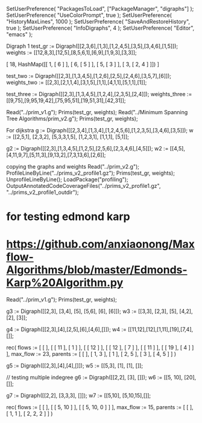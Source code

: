 SetUserPreference( "PackagesToLoad", ["PackageManager", "digraphs"] );
SetUserPreference( "UseColorPrompt", true );
SetUserPreference( "HistoryMaxLines", 1000 );
SetUserPreference( "SaveAndRestoreHistory", true );
SetUserPreference( "InfoDigraphs", 4 );
SetUserPreference( "Editor", "emacs" );

Digraph 1
test_gr := Digraph([[2,3,6],[1,3],[1,2,4,5],[3,5],[3,4,6],[1,5]]); 
weights := [[12,8,3],[12,5],[8,5,6,1],[6,9],[1,9,3],[3,3]];  

[ 18, HashMap([[ 1, [ 6 ] ], [ 6, [ 5 ] ], [ 5, [ 3 ] ], [ 3, [ 2, 4 ] ]]) ]



test_two := Digraph([[2,3],[1,3,4,5],[1,2,6],[2,5],[2,4,6],[3,5,7],[6]]);
weights_two := [[2,3],[2,1,1,4],[3,1,5],[1,1],[4,1,1],[5,1,1],[1]]; 


test_three := Digraph([[2,3],[1,3,4,5],[1,2,4],[2,3,5],[2,4]]);
weights_three := [[9,75],[9,95,19,42],[75,95,51],[19,51,31],[42,31]];


Read("../prim_v1.g"); Prims(test_gr, weights); 
Read("../Minimum Spanning Tree Algorithms/prim_v2.g"); Prims(test_gr, weights); 




For dijkstra
g := Digraph([[2,3,4],[1,3,4],[1,2,4,5,6],[1,2,3,5],[3,4,6],[3,5]]);
w := [[2,5,1], [2,3,2], [5,3,3,1,5], [1,2,3,1], [1,1,1], [5,1]];

<!-- https://www.scaler.com/topics/data-structures/dijkstra-algorithm/ -->
g2 := Digraph([[2,3],[1,3,4,5],[1,2,5],[2,5,6],[2,3,4,6],[4,5]]);
w2 := [[4,5],[4,11,9,7],[5,11,3],[9,13,2],[7,3,13,6],[2,6]]; 

<!-- expect 
rec( distances := [ 0, 4, 5, 13, 8, 14 ], edges := [ -1, 1, 2, 3, 3, 4 ], parents := [ -1, 1, 1, 2, 3, 5 ] ) -->

copying the graphs and weights
Read("../prim_v2.g");
ProfileLineByLine("../prims_v2_profile1.gz"); Prims(test_gr, weights); UnprofileLineByLine();
LoadPackage("profiling");
OutputAnnotatedCodeCoverageFiles("../prims_v2_profile1.gz", "../prims_v2_profile1_outdir");



# for testing edmond karp 
# https://github.com/anxiaonong/Maxflow-Algorithms/blob/master/Edmonds-Karp%20Algorithm.py

<!-- https://github.com/anxiaonong/Maxflow-Algorithms -->

Read("../prim_v1.g"); Prims(test_gr, weights); 

g3 := Digraph([[2,3], [3,4], [5], [5,6], [6], [6]]);
w3 := [[3,3], [2,3], [5], [4,2], [2], [3]];


g4 := Digraph([[2,3],[4],[2,5],[6],[4,6],[]]);
w4 := [[11,12],[12],[1,11],[19],[7,4],[]];

rec( flows := [ [  ], [ [ 11 ], [ 1 ] ], [ [ 12 ] ], [ [ 12 ], [ 7 ] ], [ [ 11 ] ], 
      [ [ 19 ], [ 4 ] ] ], max_flow := 23, 
  parents := [ [  ], [ 1, 3 ], [ 1 ], [ 2, 5 ], [ 3 ], [ 4, 5 ] ] )

g5 := Digraph([[2,3],[4],[4],[]]);
w5 := [[5,3], [1], [1], []];


// testing multiple indegree
g6 := Digraph([[2,2], [3], []]);
w6 := [[5, 10], [20], []];

g7 := Digraph([[2,2], [3,3,3], []]);
w7 := [[5,10], [5,10,15],[]];

rec( flows := [ [  ], [ [ 5, 10 ] ], [ [ 5, 10, 0 ] ] ], max_flow := 15, 
  parents := [ [  ], [ 1, 1 ], [ 2, 2, 2 ] ] )

<!-- https://www.quora.com/Why-does-Dinics-algorithm-work-in-O-V-2-*-E-while-Edmonds-Karp-works-in-O-V-*-E-2 -->
